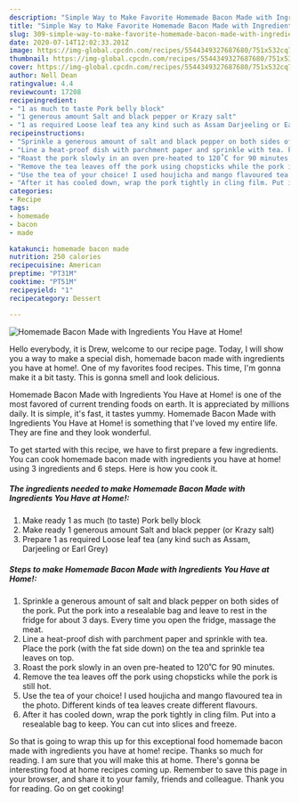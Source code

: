 ```yaml
---
description: "Simple Way to Make Favorite Homemade Bacon Made with Ingredients You Have at Home!"
title: "Simple Way to Make Favorite Homemade Bacon Made with Ingredients You Have at Home!"
slug: 309-simple-way-to-make-favorite-homemade-bacon-made-with-ingredients-you-have-at-home
date: 2020-07-14T12:02:33.201Z
image: https://img-global.cpcdn.com/recipes/5544349327687680/751x532cq70/homemade-bacon-made-with-ingredients-you-have-at-home-recipe-main-photo.jpg
thumbnail: https://img-global.cpcdn.com/recipes/5544349327687680/751x532cq70/homemade-bacon-made-with-ingredients-you-have-at-home-recipe-main-photo.jpg
cover: https://img-global.cpcdn.com/recipes/5544349327687680/751x532cq70/homemade-bacon-made-with-ingredients-you-have-at-home-recipe-main-photo.jpg
author: Nell Dean
ratingvalue: 4.4
reviewcount: 17208
recipeingredient:
- "1 as much to taste Pork belly block"
- "1 generous amount Salt and black pepper or Krazy salt"
- "1 as required Loose leaf tea any kind such as Assam Darjeeling or Earl Grey"
recipeinstructions:
- "Sprinkle a generous amount of salt and black pepper on both sides of the pork. Put the pork into a resealable bag and leave to rest in the fridge for about 3 days. Every time you open the fridge, massage the meat."
- "Line a heat-proof dish with parchment paper and sprinkle with tea. Place the pork (with the fat side down) on the tea and sprinkle tea leaves on top."
- "Roast the pork slowly in an oven pre-heated to 120˚C for 90 minutes."
- "Remove the tea leaves off the pork using chopsticks while the pork is still hot."
- "Use the tea of your choice! I used houjicha and mango flavoured tea in the photo. Different kinds of tea leaves create different flavours."
- "After it has cooled down, wrap the pork tightly in cling film. Put into a resealable bag to keep. You can cut into slices and freeze."
categories:
- Recipe
tags:
- homemade
- bacon
- made

katakunci: homemade bacon made 
nutrition: 250 calories
recipecuisine: American
preptime: "PT31M"
cooktime: "PT51M"
recipeyield: "1"
recipecategory: Dessert

---
```



![Homemade Bacon Made with Ingredients You Have at Home!](https://img-global.cpcdn.com/recipes/5544349327687680/751x532cq70/homemade-bacon-made-with-ingredients-you-have-at-home-recipe-main-photo.jpg)

Hello everybody, it is Drew, welcome to our recipe page. Today, I will show you a way to make a special dish, homemade bacon made with ingredients you have at home!. One of my favorites food recipes. This time, I'm gonna make it a bit tasty. This is gonna smell and look delicious.

Homemade Bacon Made with Ingredients You Have at Home! is one of the most favored of current trending foods on earth. It is appreciated by millions daily. It is simple, it's fast, it tastes yummy. Homemade Bacon Made with Ingredients You Have at Home! is something that I've loved my entire life. They are fine and they look wonderful.




To get started with this recipe, we have to first prepare a few ingredients. You can cook homemade bacon made with ingredients you have at home! using 3 ingredients and 6 steps. Here is how you cook it.

<!--inarticleads1-->

##### The ingredients needed to make Homemade Bacon Made with Ingredients You Have at Home!:

1. Make ready 1 as much (to taste) Pork belly block
1. Make ready 1 generous amount Salt and black pepper (or Krazy salt)
1. Prepare 1 as required Loose leaf tea (any kind such as Assam, Darjeeling or Earl Grey)




<!--inarticleads2-->

##### Steps to make Homemade Bacon Made with Ingredients You Have at Home!:

1. Sprinkle a generous amount of salt and black pepper on both sides of the pork. Put the pork into a resealable bag and leave to rest in the fridge for about 3 days. Every time you open the fridge, massage the meat.
1. Line a heat-proof dish with parchment paper and sprinkle with tea. Place the pork (with the fat side down) on the tea and sprinkle tea leaves on top.
1. Roast the pork slowly in an oven pre-heated to 120˚C for 90 minutes.
1. Remove the tea leaves off the pork using chopsticks while the pork is still hot.
1. Use the tea of your choice! I used houjicha and mango flavoured tea in the photo. Different kinds of tea leaves create different flavours.
1. After it has cooled down, wrap the pork tightly in cling film. Put into a resealable bag to keep. You can cut into slices and freeze.




So that is going to wrap this up for this exceptional food homemade bacon made with ingredients you have at home! recipe. Thanks so much for reading. I am sure that you will make this at home. There's gonna be interesting food at home recipes coming up. Remember to save this page in your browser, and share it to your family, friends and colleague. Thank you for reading. Go on get cooking!
